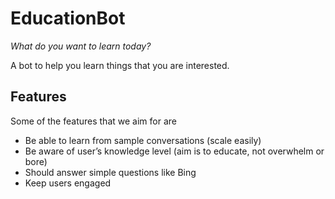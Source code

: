 # EducationBot
*What do you want to learn today?*

A bot to help you learn things that you are interested.

## Features
Some of the features that we aim for are 

- Be able to learn from sample conversations (scale easily)
- Be aware of user’s knowledge level (aim is to educate, not overwhelm or bore)
- Should answer simple questions like Bing
- Keep users engaged
